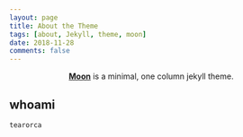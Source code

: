 ```yaml
---
layout: page
title: About the Theme
tags: [about, Jekyll, theme, moon]
date: 2018-11-28
comments: false
---
```

    
<center><a href="https://tearorca.github.io"><b>Moon</b></a> is a minimal, one column jekyll theme.</center>

## whoami
	tearorca

